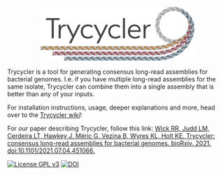 <p align="center"><img src="images/logo_transparent.png" alt="Trycycler" width="70%"></p>

Trycycler is a tool for generating consensus long-read assemblies for bacterial genomes. I.e. if you have multiple long-read assemblies for the same isolate, Trycycler can combine them into a single assembly that is better than any of your inputs.

For installation instructions, usage, deeper explanations and more, head over to the [Trycycler wiki](https://github.com/rrwick/Trycycler/wiki)!

For our paper describing Trycycler, follow this link: [Wick RR, Judd LM, Cerdeira LT, Hawkey J, Méric G, Vezina B, Wyres KL, Holt KE. Trycycler: consensus long-read assemblies for bacterial genomes. bioRxiv. 2021. doi:10.1101/2021.07.04.451066.](https://www.biorxiv.org/content/10.1101/2021.07.04.451066v1)

[![License GPL v3](https://img.shields.io/badge/license-GPL%20v3-blue.svg)](https://www.gnu.org/licenses/gpl-3.0.en.html) [![DOI](https://www.zenodo.org/badge/DOI/10.5281/zenodo.3965017.svg)](https://doi.org/10.5281/zenodo.3965017)

